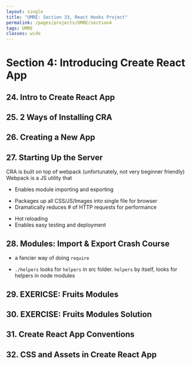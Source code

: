 ```yaml
---
layout: single
title: "UMRE: Section 33, React Hooks Project"
permalink: /pages/projects/UMRE/section4
tags: UMRE
classes: wide
---
```


# Section 4: Introducing Create React App

## 24. Intro to Create React App

## 25. 2 Ways of Installing CRA

## 26. Creating a New App

## 27. Starting Up the Server

CRA is built on top of webpack (unfortunately, not very beginner friendly)
Webpack is a JS utility that

- Enables module importing and exporting

* Packages up all CSS/JS/Images into single file for browser
* Dramatically reduces # of HTTP requests for performance

- Hot reloading
- Enables easy testing and deployment

## 28. Modules: Import & Export Crash Course

- a fancier way of doing `require`

- `./helpers` looks for `helpers` in src folder. `helpers` by itself, looks for helpers in node modules

## 29. EXERICSE: Fruits Modules

## 30. EXERCISE: Fruits Modules Solution

## 31. Create React App Conventions

## 32. CSS and Assets in Create React App
